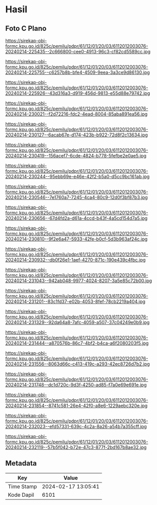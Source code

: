 # Hasil

## Foto C Plano

https://sirekap-obj-formc.kpu.go.id/825c/pemilu/pdpr/61/12/01/20/03/6112012003076-20240214-225435--2c666800-cee0-4913-96c3-cf82cd5589cc.jpg

https://sirekap-obj-formc.kpu.go.id/825c/pemilu/pdpr/61/12/01/20/03/6112012003076-20240214-225755--c6257b8b-bfe4-4509-9eea-3a3ce9d86130.jpg

https://sirekap-obj-formc.kpu.go.id/825c/pemilu/pdpr/61/12/01/20/03/6112012003076-20240214-225926--43d316a3-d919-456d-9813-e55d88e79742.jpg

https://sirekap-obj-formc.kpu.go.id/825c/pemilu/pdpr/61/12/01/20/03/6112012003076-20240214-230021--f2d72216-fdc2-4ead-8004-85aba891ea56.jpg

https://sirekap-obj-formc.kpu.go.id/825c/pemilu/pdpr/61/12/01/20/03/6112012003076-20240214-230127--6acab67e-d174-423b-b922-72d8f2c13634.jpg

https://sirekap-obj-formc.kpu.go.id/825c/pemilu/pdpr/61/12/01/20/03/6112012003076-20240214-230419--156acef7-6cde-4824-b778-5fefbe2e0ae5.jpg

https://sirekap-obj-formc.kpu.go.id/825c/pemilu/pdpr/61/12/01/20/03/6112012003076-20240214-230244--95ebb69e-e46e-42f2-b5a0-d5cc9bc161ab.jpg

https://sirekap-obj-formc.kpu.go.id/825c/pemilu/pdpr/61/12/01/20/03/6112012003076-20240214-230546--7e1760a7-7245-4ca4-80c9-12d0f3bf87b3.jpg

https://sirekap-obj-formc.kpu.go.id/825c/pemilu/pdpr/61/12/01/20/03/6112012003076-20240214-230656--67d4fd2a-d61a-4ccd-b43f-4a5cd154d7a5.jpg

https://sirekap-obj-formc.kpu.go.id/825c/pemilu/pdpr/61/12/01/20/03/6112012003076-20240214-230810--9f2e6a47-5933-42fe-b0cf-5d3b963af24c.jpg

https://sirekap-obj-formc.kpu.go.id/825c/pemilu/pdpr/61/12/01/20/03/6112012003076-20240214-230932--db0f26e1-1aef-4270-871c-190e439c4fbc.jpg

https://sirekap-obj-formc.kpu.go.id/825c/pemilu/pdpr/61/12/01/20/03/6112012003076-20240214-231043--942ab048-9977-4024-8207-3a5e85c72b00.jpg

https://sirekap-obj-formc.kpu.go.id/825c/pemilu/pdpr/61/12/01/20/03/6112012003076-20240214-231201--83c1fd37-e02b-4053-8fef-78cb2219a404.jpg

https://sirekap-obj-formc.kpu.go.id/825c/pemilu/pdpr/61/12/01/20/03/6112012003076-20240214-231329--92da64a8-7afc-4059-a507-37c04249e0b9.jpg

https://sirekap-obj-formc.kpu.go.id/825c/pemilu/pdpr/61/12/01/20/03/6112012003076-20240214-231444--a870576b-86c7-4bf2-b4ca-a6f2080203f5.jpg

https://sirekap-obj-formc.kpu.go.id/825c/pemilu/pdpr/61/12/01/20/03/6112012003076-20240214-231556--8063d66c-c413-419c-a293-42ec8726d7b2.jpg

https://sirekap-obj-formc.kpu.go.id/825c/pemilu/pdpr/61/12/01/20/03/6112012003076-20240214-231748--dc1d720c-9d3f-4250-ad85-f7a0e69e691e.jpg

https://sirekap-obj-formc.kpu.go.id/825c/pemilu/pdpr/61/12/01/20/03/6112012003076-20240214-231854--8741c581-26e4-42f0-a8e6-1229aebc320e.jpg

https://sirekap-obj-formc.kpu.go.id/825c/pemilu/pdpr/61/12/01/20/03/6112012003076-20240214-232023--efd57331-639c-4c2a-8a26-a54b7a355cff.jpg

https://sirekap-obj-formc.kpu.go.id/825c/pemilu/pdpr/61/12/01/20/03/6112012003076-20240214-232119--57b5f042-b72e-47c3-877f-2bd167b8ae32.jpg


## Metadata

| Key        | Value               |
| ---------- | ------------------- |
| Time Stamp | 2024-02-17 13:05:41 |
| Kode Dapil | 6101                |



